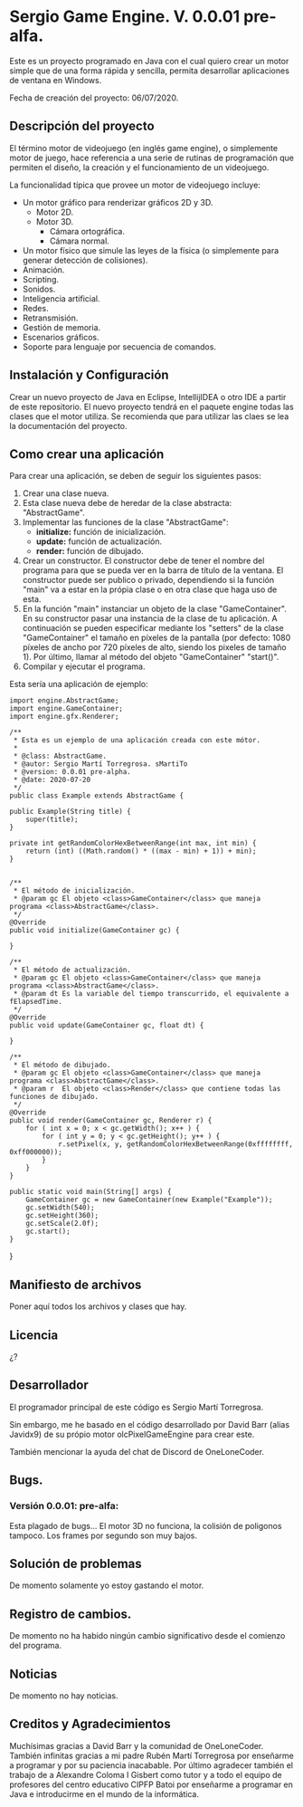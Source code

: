 <h1>Sergio Game Engine. V. 0.0.01 pre-alfa.</h1>
<p>Este es un proyecto programado en Java con el cual quiero crear un motor simple que de una forma rápida y sencilla, 
permita desarrollar aplicaciones de ventana en Windows.</p>
<p>Fecha de creación del proyecto: 06/07/2020.</p>
<h2>Descripción del proyecto</h2>
<p>El término motor de videojuego (en inglés game engine), o simplemente motor de juego, hace referencia a una serie de 
rutinas de programación que permiten el diseño, la creación y el funcionamiento de un videojuego.</p>
<p>La funcionalidad típica que provee un motor de videojuego incluye:</p>
<ul>
    <li>Un motor gráfico para renderizar gráficos 2D y 3D.
      <ul>
        <li>Motor 2D.</li>
        <li>Motor 3D.
          <ul>
            <li>Cámara ortográfica.</li>
            <li>Cámara normal.</li>
          </ul>
        </li>
      </ul>
    </li>
    <li>Un motor físico que simule las leyes de la física (o simplemente para generar detección de colisiones).</li>
    <li>Animación.</li>
    <li>Scripting.</li>
    <li>Sonidos.</li>
    <li>Inteligencia artificial.</li>
    <li>Redes.</li> 
    <li>Retransmisión.</li>
    <li>Gestión de memoria.</li>
    <li>Escenarios gráficos.</li>
    <li>Soporte para lenguaje por secuencia de comandos.</li>
</ul>
<h2>Instalación y Configuración</h2>
<p>Crear un nuevo proyecto de Java en Eclipse, IntellijIDEA o otro IDE a partir de este repositorio.
El  nuevo proyecto tendrá en el paquete engine todas las clases que el motor utiliza. Se recomienda que para utilizar 
las claes se lea la documentación del proyecto.</p>
<h2>Como crear una aplicación</h2>
<p>Para crear una aplicación, se deben de seguir los siguientes pasos:</p>
<ol>
  <li>Crear una clase nueva.</li>
  <li>Esta clase nueva debe de heredar de la clase abstracta: "AbstractGame".</li>
  <li>Implementar las funciones de la clase "AbstractGame":
    <ul>
      <li><strong>initialize:</strong> función de inicialización.</li>
      <li><strong>update:</strong> función de actualización.</li>
      <li><strong>render:</strong> función de dibujado.</li>
    </ul>
  </li>
  <li>Crear un constructor. El constructor debe de tener el nombre del programa para que se pueda ver en la barra 
  de título de la ventana. El constructor puede ser publico o privado, dependiendo si la función "main" va a estar en 
  la própia clase o en otra clase que haga uso de esta.</li>
  <li>En la función "main" instanciar un objeto de la clase "GameContainer". En su constructor pasar una instancia de la
  clase de tu aplicación. A continuación se pueden especificar mediante los "setters" de la clase "GameContainer" el 
  tamaño en píxeles de la pantalla (por defecto: 1080 píxeles de ancho por 720 píxeles de alto, siendo los pixeles de 
  tamaño 1). Por último, llamar al método del objeto "GameContainer" "start()".</li>
  <li>Compilar y ejecutar el programa.</li>
</ol>
<p>Esta sería una aplicación de ejemplo:</p>
    
    import engine.AbstractGame;
    import engine.GameContainer;
    import engine.gfx.Renderer;
    
    /**
     * Esta es un ejemplo de una aplicación creada con este mótor.
     *
     * @class: AbstractGame.
     * @autor: Sergio Martí Torregrosa. sMartiTo
     * @version: 0.0.01 pre-alpha.
     * @date: 2020-07-20
     */
    public class Example extends AbstractGame {
    
    public Example(String title) {
        super(title);
    }

    private int getRandomColorHexBetweenRange(int max, int min) {
        return (int) ((Math.random() * ((max - min) + 1)) + min);
    }


    /**
     * El método de inicialización.
     * @param gc El objeto <class>GameContainer</class> que maneja programa <class>AbstractGame</class>.
     */
    @Override
    public void initialize(GameContainer gc) {

    }

    /**
     * El método de actualización.
     * @param gc El objeto <class>GameContainer</class> que maneja programa <class>AbstractGame</class>.
     * @param dt Es la variable del tiempo transcurrido, el equivalente a fElapsedTime.
     */
    @Override
    public void update(GameContainer gc, float dt) {

    }

    /**
     * El método de dibujado.
     * @param gc El objeto <class>GameContainer</class> que maneja programa <class>AbstractGame</class>.
     * @param r  El objeto <class>Render</class> que contiene todas las funciones de dibujado.
     */
    @Override
    public void render(GameContainer gc, Renderer r) {
        for ( int x = 0; x < gc.getWidth(); x++ ) {
            for ( int y = 0; y < gc.getHeight(); y++ ) {
                r.setPixel(x, y, getRandomColorHexBetweenRange(0xffffffff, 0xff000000));
            }
        }
    }

    public static void main(String[] args) {
        GameContainer gc = new GameContainer(new Example("Example"));
        gc.setWidth(540);
        gc.setHeight(360);
        gc.setScale(2.0f);
        gc.start();
    }
    
   }
</code>
<h2>Manifiesto de archivos</h2>
<p>Poner aquí todos los archivos y clases que hay.</p>
<h2>Licencia</h2>
<p>¿?</p>
<h2>Desarrollador</h2>
<p>El programador principal de este código es Sergio Martí Torregrosa.</p>
<p>Sin embargo, me he basado en el código desarrollado por David Barr (alias Javidx9) de su própio motor 
olcPixelGameEngine para crear este.</p>
<p>También mencionar la ayuda del chat de Discord de OneLoneCoder.</p>
<h2>Bugs.</h2>
<h3>Versión 0.0.01: pre-alfa:</h3>
<p>Esta plagado de bugs... El motor 3D no funciona, la colisión de poligonos tampoco. Los frames por segundo 
son muy bajos.</p>
<h2>Solución de problemas</h2>
<p>De momento solamente yo estoy gastando el motor.</p>
<h2>Registro de cambios.</h2>
<p>De momento no ha habido ningún cambio significativo desde el comienzo del programa.</p>
<h2>Noticias</h2>
<p>De momento no hay noticias.</p>
<h2>Creditos y Agradecimientos</h2>
<p>Muchísimas gracias a David Barr y la comunidad de OneLoneCoder. También infinitas gracias a mi padre 
Rubén Martí Torregrosa por enseñarme a programar y por su paciencia inacabable. Por último agradecer también 
el trabajo de a Alexandre Coloma I Gisbert como tutor y a todo el equipo de profesores del centro educativo 
CIPFP Batoi por enseñarme a programar en Java e introducirme en el mundo de la informática.</p>